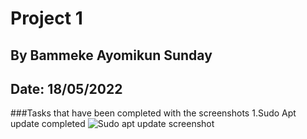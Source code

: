 # Project 1
## By Bammeke Ayomikun Sunday
## Date: 18/05/2022

###Tasks that have been completed with the screenshots 
1.Sudo Apt update completed 
![Sudo apt update screenshot](/Project-1/images/Capture1sudoapt.PNG)



